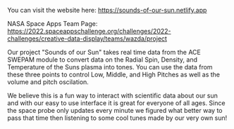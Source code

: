 You can visit the website here: https://sounds-of-our-sun.netlify.app

NASA Space Apps Team Page: https://2022.spaceappschallenge.org/challenges/2022-challenges/creative-data-display/teams/wazda/project

Our project "Sounds of our Sun"  takes real time data from the ACE SWEPAM module to convert data on the Radial Spin, Density, and Temperature of the Suns plasma into tones. You can use the data from these three points to control Low, Middle, and High Pitches as well as the volume and pitch oscilation.

We believe this is a fun way to interact with scientific data about our sun and with our easy to use interface it is great for everyone of all ages. Since the space probe only updates every minute we figured what better way to pass that time then listening to some cool tunes made by our very own sun!
